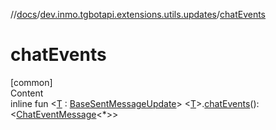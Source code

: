 //[docs](../../index.md)/[dev.inmo.tgbotapi.extensions.utils.updates](index.md)/[chatEvents](chat-events.md)



# chatEvents  
[common]  
Content  
inline fun <[T](chat-events.md) : [BaseSentMessageUpdate](../dev.inmo.tgbotapi.types.update.abstracts/-base-sent-message-update/index.md)> <[T](chat-events.md)>.[chatEvents](chat-events.md)(): <[ChatEventMessage](../dev.inmo.tgbotapi.types.message.abstracts/-chat-event-message/index.md)<*>>  




